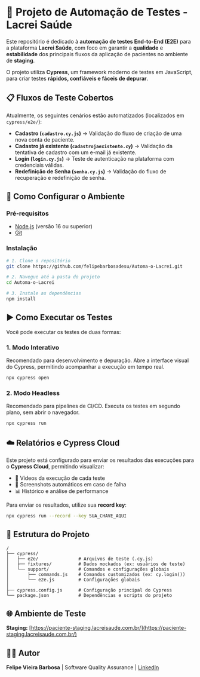 # 🧪 Projeto de Automação de Testes - Lacrei Saúde

Este repositório é dedicado à **automação de testes End-to-End (E2E)** para a plataforma **Lacrei Saúde**, com foco em garantir a **qualidade** e **estabilidade** dos principais fluxos da aplicação de pacientes no ambiente de **staging**.

O projeto utiliza **Cypress**, um framework moderno de testes em JavaScript, para criar testes **rápidos, confiáveis e fáceis de depurar**.


## 📋 Fluxos de Teste Cobertos

Atualmente, os seguintes cenários estão automatizados (localizados em `cypress/e2e/`):

- **Cadastro (`cadastro.cy.js`)** → Validação do fluxo de criação de uma nova conta de paciente.
- **Cadastro já existente (`cadastrojaexistente.cy`)** → Validação da tentativa de cadastro com um e-mail já existente.   
- **Login (`login.cy.js`)** → Teste de autenticação na plataforma com credenciais válidas.  
- **Redefinição de Senha (`senha.cy.js`)** → Validação do fluxo de recuperação e redefinição de senha.


## 🚀 Como Configurar o Ambiente

### **Pré-requisitos**
- [Node.js](https://nodejs.org/) (versão 16 ou superior)  
- [Git](https://git-scm.com/)

### **Instalação**

```bash
# 1. Clone o repositório
git clone https://github.com/felipebarbosadesu/Automa-o-Lacrei.git

# 2. Navegue até a pasta do projeto
cd Automa-o-Lacrei

# 3. Instale as dependências
npm install
````


## ▶️ Como Executar os Testes

Você pode executar os testes de duas formas:

### **1. Modo Interativo**

Recomendado para desenvolvimento e depuração.
Abre a interface visual do Cypress, permitindo acompanhar a execução em tempo real.

```bash
npx cypress open
```

### **2. Modo Headless**

Recomendado para pipelines de CI/CD.
Executa os testes em segundo plano, sem abrir o navegador.

```bash
npx cypress run
```


## ☁️ Relatórios e Cypress Cloud

Este projeto está configurado para enviar os resultados das execuções para o **Cypress Cloud**, permitindo visualizar:

* 🎥 Vídeos da execução de cada teste
* 📸 Screenshots automáticos em caso de falha
* 📊 Histórico e análise de performance

Para enviar os resultados, utilize sua **record key**:

```bash
npx cypress run --record --key SUA_CHAVE_AQUI
```


## 📂 Estrutura do Projeto

```
/
├── cypress/
│   ├── e2e/               # Arquivos de teste (.cy.js)
│   ├── fixtures/          # Dados mockados (ex: usuários de teste)
│   └── support/           # Comandos e configurações globais
│       ├── commands.js    # Comandos customizados (ex: cy.login())
│       └── e2e.js         # Configurações globais
│
├── cypress.config.js      # Configuração principal do Cypress
└── package.json           # Dependências e scripts do projeto
```


## 🌐 Ambiente de Teste

**Staging:**
[https://paciente-staging.lacreisaude.com.br/](https://paciente-staging.lacreisaude.com.br/)


## 👨‍💻 Autor

**Felipe Vieira Barbosa** | Software Quality Assurance | [LinkedIn](https://www.linkedin.com/in/felipebarbosalds/?locale=pt_BR)
